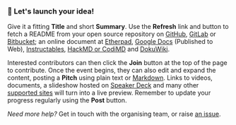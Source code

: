 ### &#128640; Let's launch your idea!

Give it a fitting **Title** and short **Summary**. Use the **Refresh** link and button to fetch a README from your open source repository on [GitHub](https://github.com), [GitLab](https://gitlab.com) or [Bitbucket](https://bitbucket.org); an online document at [Etherpad](http://etherpad.org), [Google Docs](http://docs.google.com) (Published to Web), [Instructables](http://instructables.com), [HackMD or CodiMD](https://hackmd.io) and [DokuWiki](http://make.opendata.ch/wiki/project:home).

Interested contributors can then click the **Join** button at the top of the page to contribute. Once the event begins, they can also edit and expand the content, posting a **Pitch** using plain text or [Markdown](https://github.com/adam-p/markdown-here/wiki/Markdown-Cheatsheet). Links to videos, documents, a slideshow hosted on [Speaker Deck](https://speakerdeck.com/) and many other [supported sites](https://oembed.com/#section7) will turn into a live preview. Remember to update your progress regularly using the **Post** button.

_Need more help?_ Get in touch with the organising team, or raise [an issue](https://github.com/dribdat/dribdat/issues).
